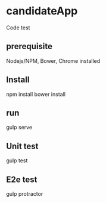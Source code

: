 # candidateApp

Code test

## prerequisite

Nodejs/NPM, Bower, Chrome installed

## Install

npm install
bower install

## run

gulp serve

## Unit test
gulp test

## E2e test
gulp protractor
